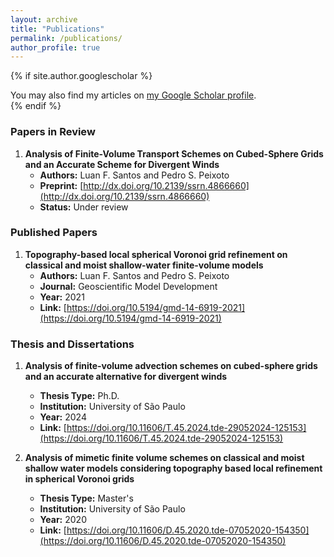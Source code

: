 ```yaml
---
layout: archive
title: "Publications"
permalink: /publications/
author_profile: true
---
```


{% if site.author.googlescholar %}
  <div class="wordwrap">You may also find my articles on <a href="{{site.author.googlescholar}}">my Google Scholar profile</a>.</div>
{% endif %}

### Papers in Review
1. **Analysis of Finite-Volume Transport Schemes on Cubed-Sphere Grids and an Accurate Scheme for Divergent Winds**
   - **Authors:** Luan F. Santos and Pedro S. Peixoto
   - **Preprint:** [http://dx.doi.org/10.2139/ssrn.4866660](http://dx.doi.org/10.2139/ssrn.4866660)
   - **Status:** Under review

### Published Papers
1. **Topography-based local spherical Voronoi grid refinement on classical and moist shallow-water finite-volume models**
   - **Authors:** Luan F. Santos and Pedro S. Peixoto
   - **Journal:** Geoscientific Model Development
   - **Year:** 2021
   - **Link:** [https://doi.org/10.5194/gmd-14-6919-2021](https://doi.org/10.5194/gmd-14-6919-2021)

### Thesis and Dissertations
1. **Analysis of finite-volume advection schemes on cubed-sphere grids and an accurate alternative for divergent winds**
   - **Thesis Type:** Ph.D.
   - **Institution:** University of São Paulo
   - **Year:** 2024
   - **Link:** [https://doi.org/10.11606/T.45.2024.tde-29052024-125153](https://doi.org/10.11606/T.45.2024.tde-29052024-125153)

2. **Analysis of mimetic finite volume schemes on classical and moist shallow water models considering topography based local refinement in spherical Voronoi grids**
   - **Thesis Type:** Master's
   - **Institution:** University of São Paulo
   - **Year:** 2020
   - **Link:** [https://doi.org/10.11606/D.45.2020.tde-07052020-154350](https://doi.org/10.11606/D.45.2020.tde-07052020-154350)
